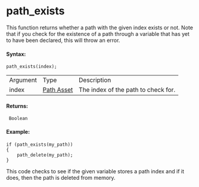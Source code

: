 # path_exists

This function returns whether a path with the given index exists or not.
Note that if you check for the existence of a path through a variable
that has yet to have been declared, this will throw an error.

#### Syntax:

``` gml
path_exists(index);
```

|          |                                                               |                                     |
|----------|---------------------------------------------------------------|-------------------------------------|
| Argument | Type                                                          | Description                         |
| index    |  [Path Asset](../../../../../../The_Asset_Editors/Paths)  | The index of the path to check for. |

#### Returns:

``` gml
 Boolean
```

#### Example:

``` gml
if (path_exists(my_path))
{
    path_delete(my_path);
}
```

This code checks to see if the given variable stores a path index and if
it does, then the path is deleted from memory.
